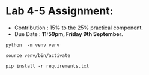 # Lab 4-5 Assignment: 
  - Contribution : 15% to the 25% practical component.
  - Due Date : **11:59pm, Friday 9th September**.



``` shell
python  -m venv venv
```

``` shell
source venv/bin/activate
```

``` shell
pip install -r requirements.txt
```
